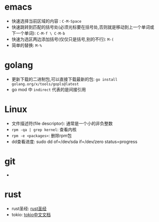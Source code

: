 # emacs

- 快速选择当前区域的内容 : `C-M-Space`
- 快速跳转到匹配的括号处(必须光标要在括号处,否则就是移动到上一个单词或下一个单词): `C-M-f \ C-M-b`
- 快速为选区两边添加括号(仅仅只是括号,别的不行): `M-(`
- 简单的替换: `M-%`

# golang

- 更新下载的二进制包,可以直接下载最新的包: `go install golang.org/x/tools/gopls@latest`
- go mod 中 `indirect` 代表的是间接引用

# Linux

- 文件描述符(file descriptor): 通常是一个小的非负整数
- `rpm -qa | grep kernel`: 查看内核
- `rpm -e <packages>`: 删除rpm包
- dd查看进度: sudo dd of=/dev/sda if=/dev/zero status=progress

# git

- 

# rust

- rust圣经: [rust圣经](https://course.rs/about-book.html)
- tokio: [tokio中文文档](https://tokio-zh.github.io/document)
